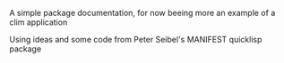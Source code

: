 A simple package documentation, for now beeing more an example of a clim application

Using ideas and some code from Peter Seibel's MANIFEST quicklisp package

